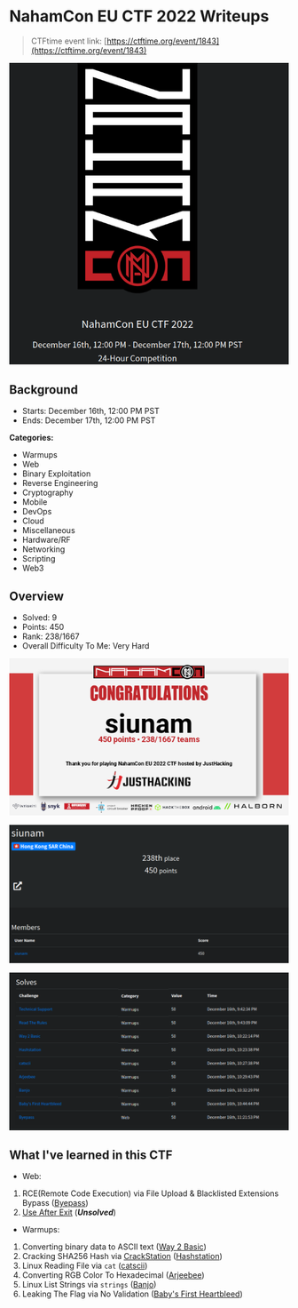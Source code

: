 # NahamCon EU CTF 2022 Writeups

> CTFtime event link: [https://ctftime.org/event/1843](https://ctftime.org/event/1843)

![](https://github.com/siunam321/CTF-Writeups/blob/main/NahamCon-EU-CTF-2022/images/banner.png)

## Background

- Starts: December 16th, 12:00 PM PST
- Ends: December 17th, 12:00 PM PST

**Categories:**

- Warmups
- Web
- Binary Exploitation
- Reverse Engineering
- Cryptography
- Mobile
- DevOps
- Cloud
- Miscellaneous
- Hardware/RF
- Networking
- Scripting
- Web3

## Overview

- Solved: 9
- Points: 450
- Rank: 238/1667
- Overall Difficulty To Me: Very Hard

![](https://github.com/siunam321/CTF-Writeups/blob/main/NahamCon-EU-CTF-2022/images/cert.png)

![](https://github.com/siunam321/CTF-Writeups/blob/main/NahamCon-EU-CTF-2022/images/score.png)

![](https://github.com/siunam321/CTF-Writeups/blob/main/NahamCon-EU-CTF-2022/images/solves.png)

## What I've learned in this CTF

- Web:
1. RCE(Remote Code Execution) via File Upload & Blacklisted Extensions Bypass ([Byepass](https://github.com/siunam321/CTF-Writeups/blob/main/NahamCon-EU-CTF-2022/Web/Byepass/README.md))
2. [Use After Exit](https://github.com/siunam321/CTF-Writeups/blob/main/NahamCon-EU-CTF-2022/Web/Use-After-Exit/README.md) (***Unsolved***)

- Warmups:
1. Converting binary data to ASCII text ([Way 2 Basic](https://github.com/siunam321/CTF-Writeups/blob/main/NahamCon-EU-CTF-2022/Warmups/Way-2-Basic/README.md))
2. Cracking SHA256 Hash via [CrackStation](https://crackstation.net/) ([Hashstation](https://github.com/siunam321/CTF-Writeups/blob/main/NahamCon-EU-CTF-2022/Warmups/Hashstation/README.md))
3. Linux Reading File via `cat` ([catscii](https://github.com/siunam321/CTF-Writeups/blob/main/NahamCon-EU-CTF-2022/Warmups/catscii/README.md))
4. Converting RGB Color To Hexadecimal ([Arjeebee](https://github.com/siunam321/CTF-Writeups/blob/main/NahamCon-EU-CTF-2022/Warmups/Arjeebee/README.md))
5. Linux List Strings via `strings` ([Banjo](https://github.com/siunam321/CTF-Writeups/blob/main/NahamCon-EU-CTF-2022/Warmups/Banjo/README.md))
6. Leaking The Flag via No Validation ([Baby's First Heartbleed](https://github.com/siunam321/CTF-Writeups/blob/main/NahamCon-EU-CTF-2022/Warmups/Babys-First-Heartbleed/README.md))